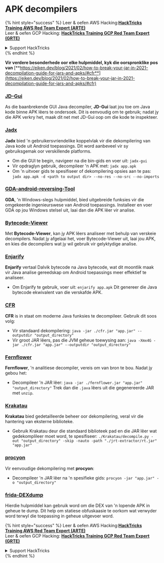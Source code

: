 # APK decompilers

{% hint style="success" %}
Leer & oefen AWS Hacking:<img src="../../.gitbook/assets/arte.png" alt="" data-size="line">[**HackTricks Training AWS Red Team Expert (ARTE)**](https://training.hacktricks.xyz/courses/arte)<img src="../../.gitbook/assets/arte.png" alt="" data-size="line">\
Leer & oefen GCP Hacking: <img src="../../.gitbook/assets/grte.png" alt="" data-size="line">[**HackTricks Training GCP Red Team Expert (GRTE)**<img src="../../.gitbook/assets/grte.png" alt="" data-size="line">](https://training.hacktricks.xyz/courses/grte)

<details>

<summary>Support HackTricks</summary>

* Kyk na die [**subskripsie planne**](https://github.com/sponsors/carlospolop)!
* **Sluit aan by die** 💬 [**Discord groep**](https://discord.gg/hRep4RUj7f) of die [**telegram groep**](https://t.me/peass) of **volg** ons op **Twitter** 🐦 [**@hacktricks\_live**](https://twitter.com/hacktricks\_live)**.**
* **Deel hacking truuks deur PRs in te dien na die** [**HackTricks**](https://github.com/carlospolop/hacktricks) en [**HackTricks Cloud**](https://github.com/carlospolop/hacktricks-cloud) github repos.

</details>
{% endhint %}

**Vir verdere besonderhede oor elke hulpmiddel, kyk die oorspronklike pos van** [**https://eiken.dev/blog/2021/02/how-to-break-your-jar-in-2021-decompilation-guide-for-jars-and-apks/#cfr**](https://eiken.dev/blog/2021/02/how-to-break-your-jar-in-2021-decompilation-guide-for-jars-and-apks/#cfr)

### [JD-Gui](https://github.com/java-decompiler/jd-gui)

As die baanbrekende GUI Java decompiler, **JD-Gui** laat jou toe om Java kode binne APK lêers te ondersoek. Dit is eenvoudig om te gebruik; nadat jy die APK verkry het, maak dit net met JD-Gui oop om die kode te inspekteer.

### [Jadx](https://github.com/skylot/jadx)

**Jadx** bied 'n gebruikersvriendelike koppelvlak vir die dekompilering van Java kode uit Android toepassings. Dit word aanbeveel vir sy gebruiksgemak oor verskillende platforms.

* Om die GUI te begin, navigeer na die bin-gids en voer uit: `jadx-gui`
* Vir opdraglyn gebruik, decompileer 'n APK met: `jadx app.apk`
* Om 'n uitvoer gids te spesifiseer of dekompilering opsies aan te pas: `jadx app.apk -d <path to output dir> --no-res --no-src --no-imports`

### [GDA-android-reversing-Tool](https://github.com/charles2gan/GDA-android-reversing-Tool)

**GDA**, 'n Windows-slegs hulpmiddel, bied uitgebreide funksies vir die omgekeerde ingenieurswese van Android toepassings. Installeer en voer GDA op jou Windows stelsel uit, laai dan die APK lêer vir analise.

### [Bytecode-Viewer](https://github.com/Konloch/bytecode-viewer/releases)

Met **Bytecode-Viewer**, kan jy APK lêers analiseer met behulp van verskeie decompilers. Nadat jy afgelaai het, voer Bytecode-Viewer uit, laai jou APK, en kies die decompilers wat jy wil gebruik vir gelyktydige analise.

### [Enjarify](https://github.com/Storyyeller/enjarify)

**Enjarify** vertaal Dalvik bytecode na Java bytecode, wat dit moontlik maak vir Java analise gereedskap om Android toepassings meer effektief te analiseer.

* Om Enjarify te gebruik, voer uit: `enjarify app.apk` Dit genereer die Java bytecode ekwivalent van die verskafde APK.

### [CFR](https://github.com/leibnitz27/cfr)

**CFR** is in staat om moderne Java funksies te decompileer. Gebruik dit soos volg:

* Vir standaard dekompilering: `java -jar ./cfr.jar "app.jar" --outputdir "output_directory"`
* Vir groot JAR lêers, pas die JVM geheue toewysing aan: `java -Xmx4G -jar ./cfr.jar "app.jar" --outputdir "output_directory"`

### [Fernflower](https://github.com/JetBrains/intellij-community/tree/master/plugins/java-decompiler/engine)

**Fernflower**, 'n analitiese decompiler, vereis om van bron te bou. Nadat jy gebou het:

* Decompileer 'n JAR lêer: `java -jar ./fernflower.jar "app.jar" "output_directory"` Trek dan die `.java` lêers uit die gegenereerde JAR met `unzip`.

### [Krakatau](https://github.com/Storyyeller/Krakatau)

**Krakatau** bied gedetailleerde beheer oor dekompilering, veral vir die hantering van eksterne biblioteke.

* Gebruik Krakatau deur die standaard biblioteek pad en die JAR lêer wat gedekomplileer moet word, te spesifiseer: `./Krakatau/decompile.py -out "output_directory" -skip -nauto -path "./jrt-extractor/rt.jar" "app.jar"`

### [procyon](https://github.com/mstrobel/procyon)

Vir eenvoudige dekompilering met **procyon**:

* Decompileer 'n JAR lêer na 'n spesifieke gids: `procyon -jar "app.jar" -o "output_directory"`

### [frida-DEXdump](https://github.com/hluwa/frida-dexdump)

Hierdie hulpmiddel kan gebruik word om die DEX van 'n lopende APK in geheue te dump. Dit help om statiese obfuskaasie te oorkom wat verwyder word terwyl die toepassing in geheue uitgevoer word.

{% hint style="success" %}
Leer & oefen AWS Hacking:<img src="../../.gitbook/assets/arte.png" alt="" data-size="line">[**HackTricks Training AWS Red Team Expert (ARTE)**](https://training.hacktricks.xyz/courses/arte)<img src="../../.gitbook/assets/arte.png" alt="" data-size="line">\
Leer & oefen GCP Hacking: <img src="../../.gitbook/assets/grte.png" alt="" data-size="line">[**HackTricks Training GCP Red Team Expert (GRTE)**<img src="../../.gitbook/assets/grte.png" alt="" data-size="line">](https://training.hacktricks.xyz/courses/grte)

<details>

<summary>Support HackTricks</summary>

* Kyk na die [**subskripsie planne**](https://github.com/sponsors/carlospolop)!
* **Sluit aan by die** 💬 [**Discord groep**](https://discord.gg/hRep4RUj7f) of die [**telegram groep**](https://t.me/peass) of **volg** ons op **Twitter** 🐦 [**@hacktricks\_live**](https://twitter.com/hacktricks\_live)**.**
* **Deel hacking truuks deur PRs in te dien na die** [**HackTricks**](https://github.com/carlospolop/hacktricks) en [**HackTricks Cloud**](https://github.com/carlospolop/hacktricks-cloud) github repos.

</details>
{% endhint %}
